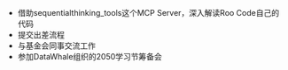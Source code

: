 - 借助sequentialthinking_tools这个MCP Server，深入解读Roo Code自己的代码
- 提交出差流程
- 与基金会同事交流工作
- 参加DataWhale组织的2050学习节筹备会